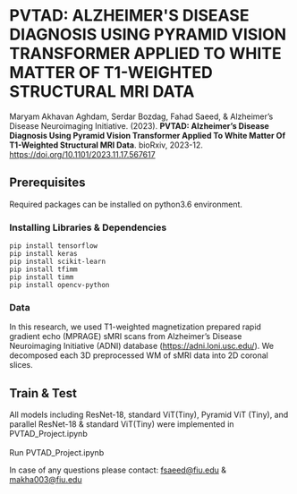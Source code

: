 # PVTAD: ALZHEIMER'S DISEASE DIAGNOSIS USING PYRAMID VISION TRANSFORMER APPLIED TO WHITE MATTER OF T1-WEIGHTED STRUCTURAL MRI DATA
Maryam Akhavan Aghdam, Serdar Bozdag, Fahad Saeed, & Alzheimer’s Disease Neuroimaging Initiative. (2023). **PVTAD: Alzheimer’s Disease Diagnosis Using Pyramid Vision Transformer Applied To White Matter Of T1-Weighted Structural MRI Data**. bioRxiv, 2023-12. https://doi.org/10.1101/2023.11.17.567617

## Prerequisites
Required packages can be installed on python3.6 environment.
### Installing Libraries & Dependencies
```
pip install tensorflow
pip install keras
pip install scikit-learn
pip install tfimm
pip install timm
pip install opencv-python
```
### Data
In this research, we used T1-weighted magnetization prepared rapid gradient echo (MPRAGE) sMRI scans from Alzheimer’s Disease Neuroimaging Initiative (ADNI) database (https://adni.loni.usc.edu/).
We decomposed each 3D preprocessed WM of sMRI data into 2D coronal slices.

## Train & Test
All models including ResNet-18, standard ViT(Tiny), Pyramid ViT (Tiny), and parallel ResNet-18 & standard ViT(Tiny) were implemented in PVTAD_Project.ipynb <br><br> Run PVTAD_Project.ipynb

In case of any questions please contact: fsaeed@fiu.edu & makha003@fiu.edu 
